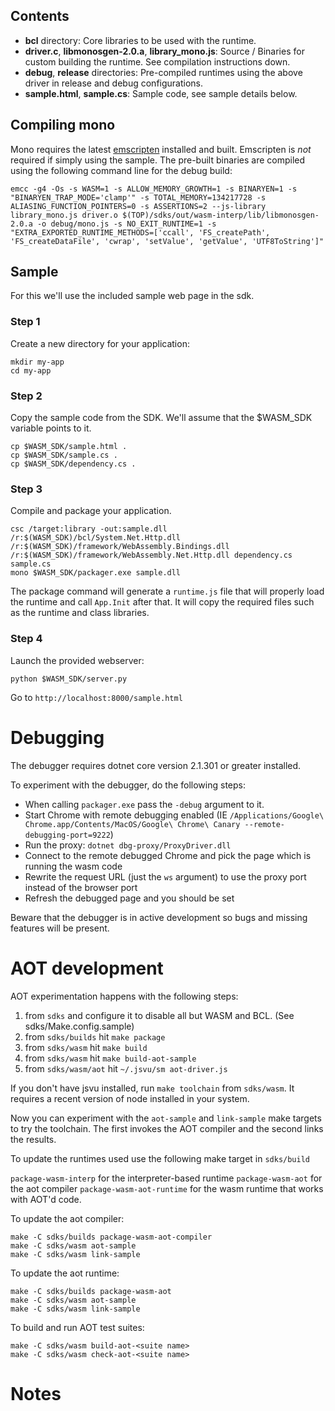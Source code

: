 ## Contents
- **bcl** directory: Core libraries to be used with the runtime.
- **driver.c**, **libmonosgen-2.0.a**, **library_mono.js**: Source / Binaries for custom building the runtime. See compilation instructions down.
- **debug**, **release** directories: Pre-compiled runtimes using the above driver in release and debug configurations.
- **sample.html**, **sample.cs**: Sample code, see sample details below.


## Compiling mono

Mono requires the latest [emscripten][1] installed and built. Emscripten is *not* required if simply using the sample.
The pre-built binaries are compiled using the following command line for the debug build:

```
emcc -g4 -Os -s WASM=1 -s ALLOW_MEMORY_GROWTH=1 -s BINARYEN=1 -s "BINARYEN_TRAP_MODE='clamp'" -s TOTAL_MEMORY=134217728 -s ALIASING_FUNCTION_POINTERS=0 -s ASSERTIONS=2 --js-library library_mono.js driver.o $(TOP)/sdks/out/wasm-interp/lib/libmonosgen-2.0.a -o debug/mono.js -s NO_EXIT_RUNTIME=1 -s "EXTRA_EXPORTED_RUNTIME_METHODS=['ccall', 'FS_createPath', 'FS_createDataFile', 'cwrap', 'setValue', 'getValue', 'UTF8ToString']"
```

## Sample

For this we'll use the included sample web page in the sdk.

### Step 1

Create a new directory for your application:

```
mkdir my-app
cd my-app
```

### Step 2

Copy the sample code from the SDK. We'll assume that the $WASM_SDK variable points to it.

```
cp $WASM_SDK/sample.html .
cp $WASM_SDK/sample.cs .
cp $WASM_SDK/dependency.cs .
```

### Step 3

Compile and package your application.

```
csc /target:library -out:sample.dll /r:$(WASM_SDK)/bcl/System.Net.Http.dll /r:$(WASM_SDK)/framework/WebAssembly.Bindings.dll /r:$(WASM_SDK)/framework/WebAssembly.Net.Http.dll dependency.cs sample.cs
mono $WASM_SDK/packager.exe sample.dll
```

The package command will generate a `runtime.js` file that will properly load the runtime and call `App.Init` after that.
It will copy the required files such as the runtime and class libraries.

### Step 4

Launch the provided webserver:

```
python $WASM_SDK/server.py
```

Go to `http://localhost:8000/sample.html`


# Debugging

The debugger requires dotnet core version 2.1.301 or greater installed.

To experiment with the debugger, do the following steps:

- When calling `packager.exe` pass the `-debug` argument to it.
- Start Chrome with remote debugging enabled (IE `/Applications/Google\ Chrome.app/Contents/MacOS/Google\ Chrome\ Canary --remote-debugging-port=9222`)
- Run the proxy: `dotnet dbg-proxy/ProxyDriver.dll`
- Connect to the remote debugged Chrome and pick the page which is running the wasm code
- Rewrite the request URL (just the `ws` argument) to use the proxy port instead of the browser port
- Refresh the debugged page and you should be set

Beware that the debugger is in active development so bugs and missing features will be present.

# AOT development

AOT experimentation happens with the following steps:

1) from `sdks` and configure it to disable all but WASM and BCL. (See sdks/Make.config.sample)
2) from `sdks/builds` hit `make package`
3) from `sdks/wasm` hit `make build`
4) from `sdks/wasm` hit `make build-aot-sample`
4) from `sdks/wasm/aot` hit `~/.jsvu/sm aot-driver.js`

If you don't have jsvu installed, run `make toolchain` from `sdks/wasm`. It requires a recent version of node installed in your system.

Now you can experiment with the `aot-sample` and `link-sample` make targets to try the toolchain. The first invokes the AOT compiler and the second links the results.

To update the runtimes used use the following make target in `sdks/build`

`package-wasm-interp` for the interpreter-based runtime
`package-wasm-aot` for the aot compiler
`package-wasm-aot-runtime` for the wasm runtime that works with AOT'd code.


To update the aot compiler:
```
make -C sdks/builds package-wasm-aot-compiler
make -C sdks/wasm aot-sample
make -C sdks/wasm link-sample
```

To update the aot runtime:
```
make -C sdks/builds package-wasm-aot
make -C sdks/wasm aot-sample
make -C sdks/wasm link-sample
```

To build and run AOT test suites:
```
make -C sdks/wasm build-aot-<suite name>
make -C sdks/wasm check-aot-<suite name>
```

# Notes

[1]: https://github.com/kripken/emscripten

[2]: https://docs.microsoft.com/en-us/dotnet/framework/tools/developer-command-prompt-for-vs
